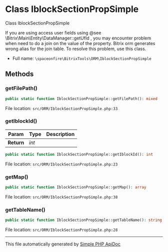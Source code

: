 # Class IblockSectionPropSimple

Class IblockSectionPropSimple

If you are using access user fields using @see \Bitrix\Main\Entity\DataManager::getUfId ,
you may encounter problem when need to do a join on the value of the property.
Bitrix orm generates wrong alias for the join table.
To resolve this problem, use this class.

-   Full name: `\spaceonfire\BitrixTools\ORM\IblockSectionPropSimple`

## Methods

### getFilePath()

```php
public static function IblockSectionPropSimple::getFilePath(): mixed
```

File location: `src/ORM/IblockSectionPropSimple.php:33`

### getIblockId()

| Param      | Type  | Description |
| ---------- | ----- | ----------- |
| **Return** | _int_ |             |

```php
public static function IblockSectionPropSimple::getIblockId(): int
```

File location: `src/ORM/IblockSectionPropSimple.php:23`

### getMap()

```php
public static function IblockSectionPropSimple::getMap(): array
```

File location: `src/ORM/IblockSectionPropSimple.php:38`

### getTableName()

```php
public static function IblockSectionPropSimple::getTableName(): string
```

File location: `src/ORM/IblockSectionPropSimple.php:28`

---

This file automatically generated by [Simple PHP ApiDoc](https://github.com/spaceonfire/simple-php-apidoc)
